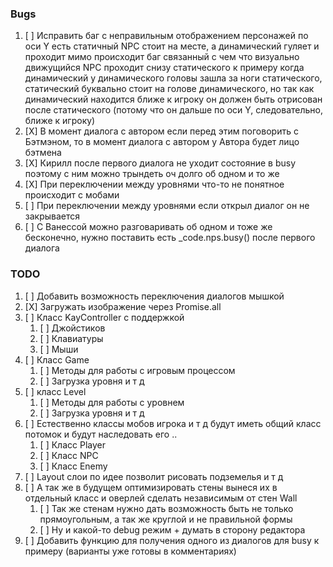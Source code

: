 ### Bugs
1) [ ] Исправить баг с неправильным отображением персонажей по оси Y есть статичный NPC стоит на месте, а динамический гуляет и проходит мимо происходит баг связанный с чем что визуально движущийcя NPC проходит снизу статического к примеру когда динамический у динамического головы зашла за ноги статического, статический буквально стоит на голове динамического, но так как динамический находится ближе к игроку он должен быть отрисован после статического (потому что он дальше по оси Y, следовательно, ближе к игроку)
2) [X] В момент диалога с автором если перед этим поговорить с Бэтмэном, то в момент диалога с автором у Автора будет лицо бэтмена
3) [X] Кирилл после первого диалога не уходит состояние в busy поэтому с ним можно трындеть оч долго об одном и то же
4) [X] При переключении между уровнями что-то не понятное происходит с мобами
5) [ ] При переключении между уровнями если открыл диалог он не закрывается
6) [ ] С Ванессой можно разговаривать об одном и тоже же бесконечно, нужно поставить есть _code.nps.busy() после первого диалога
### TODO
1) [ ] Добавить возможность переключения диалогов мышкой
2) [X] Загружать изображение через Promise.all
3) [ ] Класс KayController с поддержкой
   1) [ ] Джойстиков
   2) [ ] Клавиатуры
   3) [ ] Мыши
4) [ ] Класс Game
   1) [ ] Методы для работы с игровым процессом
   2) [ ] Загрузка уровня и т д
5) [ ] класс Level
   1) [ ] Методы для работы с уровнем
   2) [ ] Загрузка уровня и т д
6) [ ] Естественно классы мобов игрока и т д будут иметь общий класс потомок и будут наследовать его ..
   1) [ ] Класс Player
   2) [ ] Класс NPC
   3) [ ] Класс Enemy
7) [ ] Layout слои по идее позволит рисовать подземелья и т д
8) [ ] А так же в будущем оптимизировать стены вынеся их в отдельный класс и оверлей сделать независимым от стен Wall
   1) [ ] Так же стенам нужно дать возможность быть не только прямоугольным, а так же круглой и не правильной формы
   2) [ ] Ну и какой-то debug режим + думать в сторону редактора
9) [ ] Добавить функцию для получения одного из диалогов для busy к примеру (варианты уже готовы в комментариях)
